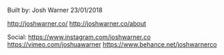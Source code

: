 Built by:
Josh Warner
23/01/2018

http://joshwarner.co/
http://joshwarner.co/about

Social:
https://www.instagram.com/joshwarner.co
https://vimeo.com/joshuawarner
https://www.behance.net/joshwarnerco